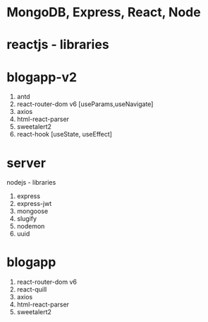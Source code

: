 # MongoDB, Express, React, Node
# reactjs - libraries

# blogapp-v2
1.  antd
2.  react-router-dom v6 [useParams,useNavigate]
3.  axios
4.  html-react-parser
5.  sweetalert2
6.  react-hook [useState, useEffect]

# server
nodejs - libraries
1.  express
2.  express-jwt
3.  mongoose
4.  slugify
5.  nodemon
6.  uuid

# blogapp

1.  react-router-dom v6
2.  react-quill
3.  axios
4.  html-react-parser
5.  sweetalert2




